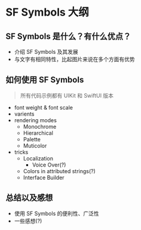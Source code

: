 # SF Symbols 大纲

## SF Symbols 是什么？有什么优点？

* 介绍 SF Symbols 及其发展
* 与文字有相同特性，比起图片来说在多个方面有优势

## 如何使用 SF Symbols

> 所有代码示例都有 UIKit 和 SwiftUI 版本

* font weight & font scale
* varients
* rendering modes
  * Monochrome
  * Hierarchical
  * Palette
  * Muticolor
* tricks
  * Localization
    * Voice Over(?)
  * Colors in attributed strings(?)
  * Interface Builder

## 总结以及感想

* 使用 SF Symbols 的便利性、广泛性
* 一些感想(?)